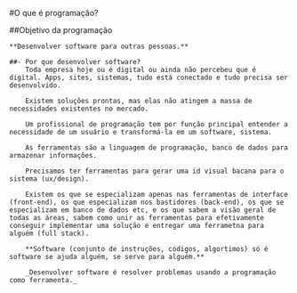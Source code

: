#O que é programação?

##Objetivo da programação

    **Desenvolver software para outras pessoas.**

    ##- Por que desenvolver software?
        Toda empresa hoje ou é digital ou ainda não percebeu que é digital. Apps, sites, sistemas, tudo está conectado e tudo precisa ser desenvolvido.

        Existem soluções prontas, mas elas não atingem a massa de necessidades existentes no mercado.

        Um profissional de programação tem por função principal entender a necessidade de um usuário e transformá-la em um software, sistema.

        As ferramentas são a linguagem de programação, banco de dados para armazenar informações.

        Precisamos ter ferramentas para gerar uma id visual bacana para o sistema (ux/design).

        Existem os que se especializam apenas nas ferramentas de interface (front-end), os que especializam nos bastidores (back-end), os que se especializam em banco de dados etc, e os que sabem a visão geral de todas as áreas, sabem como unir as ferramentas para efetivamente conseguir implementar uma solução e entregar uma ferrametna para alguém (full stack).

        **Software (conjunto de instruções, códigos, algortimos) só é software se ajuda alguém, se serve para alguém.**

        _Desenvolver software é resolver problemas usando a programação como ferramenta._